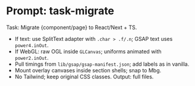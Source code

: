 # Prompt: task-migrate

Task: Migrate {component/page} to React/Next + TS.
- If text: use SplitText adapter with `.char > .f/.n`; GSAP text uses `power4.inOut`.
- If WebGL: raw OGL inside `GLCanvas`; uniforms animated with `power2.inOut`.
- Pull timings from `lib/gsap/gsap-manifest.json`; add labels as in vanilla.
- Mount overlay canvases inside section shells; snap to Mbg.
- No Tailwind; keep original CSS classes.
  Output: full files.